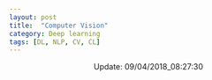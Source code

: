 ```yaml
---
layout: post
title:  "Computer Vision"
category: Deep learning
tags: [DL, NLP, CV, CL]
---
```






<center> Update: 09/04/2018_08:27:30</center>

  	
